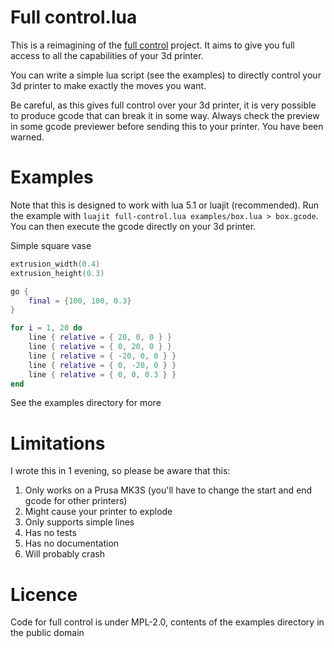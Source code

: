 # Full control.lua

This is a reimagining of the [full control](http://fullcontrolgcode.com/) project.
It aims to give you full access to all the capabilities of your 3d printer.

You can write a simple lua script (see the examples) to directly control your 3d printer to make exactly the moves you want.

Be careful, as this gives full control over your 3d printer, it is very possible to produce gcode that can break it in some way.
Always check the preview in some gcode previewer before sending this to your printer. You have been warned.

# Examples

Note that this is designed to work with lua 5.1 or luajit (recommended). 
Run the example with `luajit full-control.lua examples/box.lua > box.gcode`.
You can then execute the gcode directly on your 3d printer.

Simple square vase

```lua
extrusion_width(0.4)
extrusion_height(0.3)

go {
    final = {100, 100, 0.3}
}

for i = 1, 20 do
    line { relative = { 20, 0, 0 } }
    line { relative = { 0, 20, 0 } }
    line { relative = { -20, 0, 0 } }
    line { relative = { 0, -20, 0 } }
    line { relative = { 0, 0, 0.3 } }
end
```

See the examples directory for more

# Limitations

I wrote this in 1 evening, so please be aware that this:

1. Only works on a Prusa MK3S (you'll have to change the start and end gcode for other printers)
2. Might cause your printer to explode
3. Only supports simple lines
4. Has no tests
5. Has no documentation
6. Will probably crash

# Licence

Code for full control is under MPL-2.0, contents of the examples directory in the public domain
